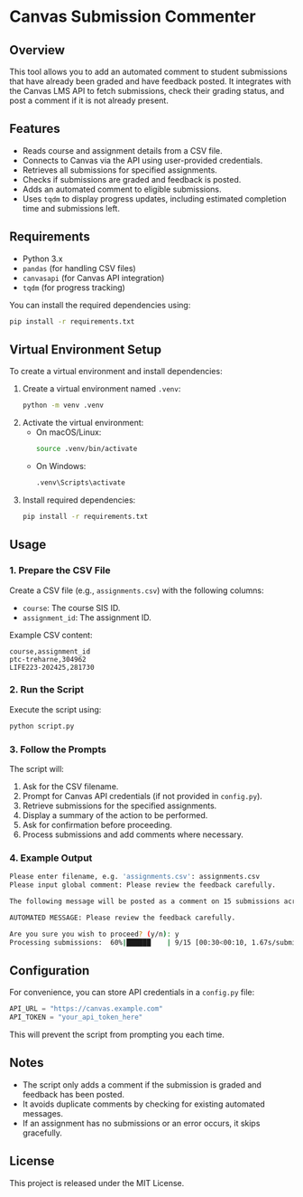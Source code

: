 # Canvas Submission Commenter

## Overview
This tool allows you to add an automated comment to student submissions that have already been graded and have feedback posted. It integrates with the Canvas LMS API to fetch submissions, check their grading status, and post a comment if it is not already present.

## Features
- Reads course and assignment details from a CSV file.
- Connects to Canvas via the API using user-provided credentials.
- Retrieves all submissions for specified assignments.
- Checks if submissions are graded and feedback is posted.
- Adds an automated comment to eligible submissions.
- Uses `tqdm` to display progress updates, including estimated completion time and submissions left.

## Requirements
- Python 3.x
- `pandas` (for handling CSV files)
- `canvasapi` (for Canvas API integration)
- `tqdm` (for progress tracking)

You can install the required dependencies using:
```sh
pip install -r requirements.txt
```

## Virtual Environment Setup
To create a virtual environment and install dependencies:
1. Create a virtual environment named `.venv`:
   ```sh
   python -m venv .venv
   ```
2. Activate the virtual environment:
   - On macOS/Linux:
     ```sh
     source .venv/bin/activate
     ```
   - On Windows:
     ```sh
     .venv\Scripts\activate
     ```
3. Install required dependencies:
   ```sh
   pip install -r requirements.txt
   ```

## Usage

### 1. Prepare the CSV File
Create a CSV file (e.g., `assignments.csv`) with the following columns:
- `course`: The course SIS ID.
- `assignment_id`: The assignment ID.

Example CSV content:
```csv
course,assignment_id
ptc-treharne,304962
LIFE223-202425,281730
```

### 2. Run the Script
Execute the script using:
```sh
python script.py
```

### 3. Follow the Prompts
The script will:
1. Ask for the CSV filename.
2. Prompt for Canvas API credentials (if not provided in `config.py`).
3. Retrieve submissions for the specified assignments.
4. Display a summary of the action to be performed.
5. Ask for confirmation before proceeding.
6. Process submissions and add comments where necessary.

### 4. Example Output
```sh
Please enter filename, e.g. 'assignments.csv': assignments.csv
Please input global comment: Please review the feedback carefully.

The following message will be posted as a comment on 15 submissions across 3 assignments.

AUTOMATED MESSAGE: Please review the feedback carefully.

Are you sure you wish to proceed? (y/n): y
Processing submissions:  60%|██████    | 9/15 [00:30<00:10, 1.67s/submission]
```

## Configuration
For convenience, you can store API credentials in a `config.py` file:
```python
API_URL = "https://canvas.example.com"
API_TOKEN = "your_api_token_here"
```
This will prevent the script from prompting you each time.

## Notes
- The script only adds a comment if the submission is graded and feedback has been posted.
- It avoids duplicate comments by checking for existing automated messages.
- If an assignment has no submissions or an error occurs, it skips gracefully.

## License
This project is released under the MIT License.

